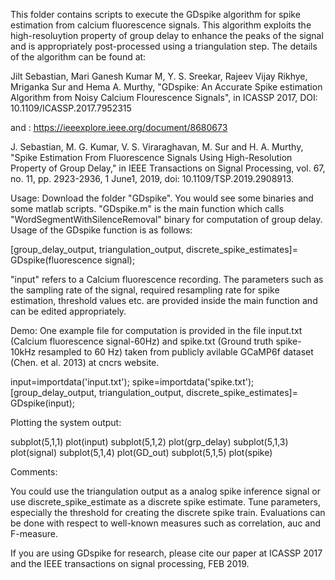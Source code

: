 This folder contains scripts to execute the GDspike algorithm for spike estimation from calcium fluorescence signals. This algorithm exploits the high-resoluytion property of group delay to enhance the peaks of the signal and is appropriately post-processed using a triangulation step. The details of the algorithm can be found at:

Jilt Sebastian,  Mari Ganesh Kumar M, Y. S. Sreekar, Rajeev Vijay Rikhye, Mriganka Sur and Hema A. Murthy, "GDspike: An Accurate Spike estimation Algorithm from Noisy Calcium Flourescence Signals", in ICASSP 2017, DOI: 10.1109/ICASSP.2017.7952315

and : 
https://ieeexplore.ieee.org/document/8680673

J. Sebastian, M. G. Kumar, V. S. Viraraghavan, M. Sur and H. A. Murthy, "Spike Estimation From Fluorescence Signals Using High-Resolution Property of Group Delay," in IEEE Transactions on Signal Processing, vol. 67, no. 11, pp. 2923-2936, 1 June1, 2019, doi: 10.1109/TSP.2019.2908913.

Usage:
Download the folder "GDspike". You would see some binaries and some matlab scripts. "GDspike.m" is the main function which calls "WordSegmentWithSilenceRemoval" binary for computation of group delay. Usage of the GDspike function is as follows:

[group_delay_output, triangulation_output, discrete_spike_estimates]= GDspike(fluorescence signal);

"input" refers to a Calcium fluorescence recording. The parameters such as the sampling rate of the signal, required resampling rate for spike estimation, threshold values etc. are provided inside the main function and can be edited appropriately.

Demo:
One example file for computation is provided in the file input.txt (Calcium fluorescence signal-60Hz) and spike.txt (Ground truth spike-10kHz resampled to 60 Hz) taken from publicly avilable GCaMP6f dataset (Chen. et al. 2013) at cncrs website.

input=importdata('input.txt');
spike=importdata('spike.txt');
[group_delay_output, triangulation_output, discrete_spike_estimates]= GDspike(input);

Plotting the system output:

subplot(5,1,1)
plot(input)
subplot(5,1,2)
plot(grp_delay)
subplot(5,1,3)
plot(signal)
subplot(5,1,4)
plot(GD_out)
subplot(5,1,5)
plot(spike)

Comments:

You could use the triangulation output as a analog spike inference signal or use discrete_spike_estimate as a discrete spike estimate. Tune parameters, especially the threshold for creating the discrete spike train. Evaluations can be done with respect to well-known measures such as correlation, auc and F-measure. 

If you are using GDspike for research, please cite our paper at ICASSP 2017 and the IEEE transactions on signal processing, FEB 2019.
